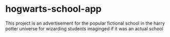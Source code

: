# hogwarts-school-app
This project is an advertisement for the popular fictional school in the harry potter universe for wizarding students imaginged if it was an actual school
